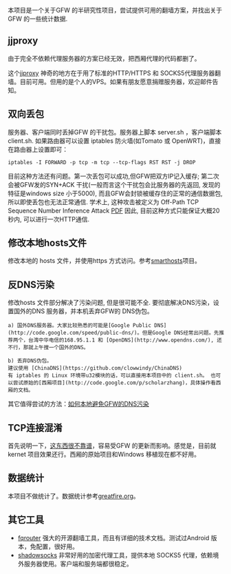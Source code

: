 本项目是一个关于GFW 的半研究性项目，尝试提供可用的翻墙方案，并找出关于GFW 的一些统计数据.

jjproxy
-------
由于完全不依赖代理服务器的方案已经无效，把西厢代理的代码都删了。

这个[jjproxy](https://github.com/liruqi/jjproxy) 神奇的地方在于用了标准的HTTP/HTTPS 和 SOCKS5代理服务器翻墙。目前可用。但用的是个人的VPS。如果有朋友愿意捐赠服务器，欢迎邮件告知。

双向丢包
--------
服务器、客户端同时丢掉GFW 的干扰包。服务器上脚本 server.sh ，客户端脚本 client.sh. 如果路由器可以设置 iptables 防火墙(如Tomato 或 OpenWRT)，直接在路由器上设置即可：

    iptables -I FORWARD -p tcp -m tcp --tcp-flags RST RST -j DROP
    
目前这种方法还有问题。第一次丢包可以成功,但GFW把双方IP记入缓存; 第二次会被GFW发的SYN+ACK 干扰(一般而言这个干扰包会比服务器的先返回, 发现的特征是windows size 小于5000), 而且GFW会封锁被缓存住的正常的通信数据包,所以即使丢包也无法正常通信.
学术上, 这种攻击被定义为 Off-Path TCP Sequence Number Inference Attack [PDF](http://web.eecs.umich.edu/~zhiyunq/pub/oakland12_TCP_sequence_number_inference.pdf)
因此, 目前这种方式只能保证大概20秒内, 可以进行一次HTTP通信.

修改本地hosts文件
----------------
修改本地的 hosts 文件，并使用https 方式访问。参考[smarthosts](http://code.google.com/p/smarthosts/)项目。
 
反DNS污染
-------
修改hosts 文件部分解决了污染问题, 但是很可能不全. 要彻底解决DNS污染，设置国外的DNS 服务器，并本机丢弃GFW的 DNS伪包。

    a) 国外DNS服务器。大家比较熟悉的可能是[Google Public DNS](http://code.google.com/speed/public-dns/)。但是Google DNS经常出问题。先推荐两个，台湾中华电信的168.95.1.1 和 [OpenDNS](http://www.opendns.com/), 还不行，那就上午搜一个国外的DNS。

    b) 丢弃DNS伪包。
    建议使用 [ChinaDNS](https://github.com/clowwindy/ChinaDNS)
    有 iptables 的 Linux 环境带u32模块的话，可以直接用本项目中的 client.sh。 也可以尝试原始的[西厢项目](http://code.google.com/p/scholarzhang)，具体操作看西厢的文档。

其它值得尝试的方法：[如何本地避免GFW的DNS污染](http://liruqi.info/post/28775426009/how-to-avoid-dns-hijack-locally)

TCP连接混淆
-----------
首先说明一下，[这东西很不靠谱](http://gfwrev.blogspot.com/2010/03/gfw.html)，容易受GFW 的更新而影响。感觉是，目前就kernet 项目效果还行。西厢的原始项目和Windows 移植现在都不好用。

数据统计
-------
本项目不做统计了。数据统计参考[greatfire.org](https://greatfire.org/)。

其它工具
--------
* [fqrouter](http://fqrouter.com/) 强大的开源翻墙工具，而且有详细的技术文档。测试过Android 版本，免配置，很好用。
* [shadowsocks](https://github.com/clowwindy/shadowsocks) 非常好用的加密代理工具，提供本地 SOCKS5 代理，依赖境外服务器使用。客户端和服务端都很稳定。
